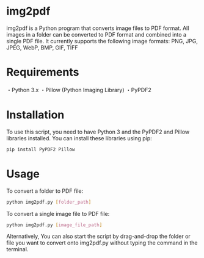 # img2pdf
img2pdf is a Python program that converts image files to PDF format. All images in a folder can be converted to PDF format and combined into a single PDF file.
It currently supports the following image formats: PNG, JPG, JPEG, WebP, BMP, GIF, TIFF

# Requirements
・Python 3.x
・Pillow (Python Imaging Library)
・PyPDF2

# Installation
To use this script, you need to have Python 3 and the PyPDF2 and Pillow libraries installed. You can install these libraries using pip:
```bash
pip install PyPDF2 Pillow
```

# Usage
To convert a folder to PDF file:
```bash
python img2pdf.py [folder_path]
```

To convert a single image file to PDF file:
```bash
python img2pdf.py [image_file_path]
```

Alternatively, You can also start the script by drag-and-drop the folder or file you want to convert onto img2pdf.py without typing the command in the terminal.

